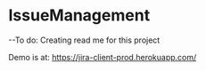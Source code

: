 # IssueManagement

--To do:
Creating read me for this project

Demo is at: https://jira-client-prod.herokuapp.com/

